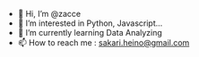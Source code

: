 - 👋 Hi, I’m @zacce
- 👀 I’m interested in Python, Javascript...
- 🌱 I’m currently learning Data Analyzing
- 📫 How to reach me : sakari.heino@gmail.com

<!---
zacce/zacce is a ✨ special ✨ repository because its `README.md` (this file) appears on your GitHub profile.
You can click the Preview link to take a look at your changes.
--->
